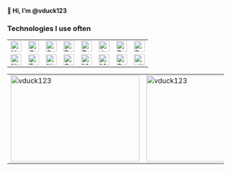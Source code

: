 <strong>👀 Hi, I’m @vduck123</p>
<h3>Technologies I use often</h3>
<table>
  <tr>
     <td> <img src="https://img.shields.io/badge/HTML5-282C34?logo=html5&logoColor=E34F26" alt="HTML5 logo" title="HTML5" height="25" /> </td>
     <td> <img src="https://img.shields.io/badge/CSS3-282C34?logo=css3&logoColor=1572B6" alt="CSS3 logo" title="CSS3" height="25" /> </td>
     <td> <img src="https://img.shields.io/badge/Sass-282C34?logo=sass&logoColor=CC6699" alt="SASS logo" title="SASS" height="25" /> </td>
     <td> <img src="https://img.shields.io/badge/Bootstrap-282C34?logo=bootstrap&logoColor=7952B3" alt="Bootstrap logo" title="Bootstrap" height="25" /> </td>
     <td> <img src="https://img.shields.io/badge/Tailwind%20CSS-282C34?logo=tailwindcss&logoColor=06B6D4" alt="Tailwind CSS logo" title="Tailwind CSS" height="25" /> </td>
     <td> <img src="https://img.shields.io/badge/JavaScript-282C34?logo=javascript&logoColor=F7DF1E" alt="JavaScript logo" title="JavaScript" height="25" /> </td>
     <td> <img src="https://img.shields.io/badge/ReactJS-282C34?logo=react&logoColor=61DAFB" alt="ReactJS logo" title="ReactJS" height="25" /> </td>
     <td> <img src="https://img.shields.io/badge/Redux-282C34?logo=redux&logoColor=764ABC" alt="Redux logo" title="Redux" height="25" /> </td>
   </tr>
   <tr>
      <td><img src="https://img.shields.io/badge/Node.js-282C34?logo=node.js&logoColor=00F200" alt="Node.js logo" title="Node.js" height="25" /></td>
      <td><img src="https://img.shields.io/badge/Express-282C34?logo=express&logoColor=FFFFFF" alt="Express.js logo" title="Express.js" height="25" /></td>
      <td><img src="https://img.shields.io/badge/NestJS-282C34?logo=nestjs&logoColor=E0234E" alt="NestJS logo" title="NestJS" height="25" /></td>
      <td><img src="https://img.shields.io/badge/Socket.IO-282C34?logo=socketdotio&logoColor=white" alt="Socket.IO logo" title="Socket.IO" height="25" /></td>
      <td><img src="https://img.shields.io/badge/MongoDB-282C34?logo=mongodb&logoColor=47A248" alt="MongoDB logo" title="MongoDB" height="25" /></td>
      <td><img src="https://img.shields.io/badge/MySQL-282C34?logo=mysql&logoColor=4479A1" alt="MySQL logo" title="MySQL" height="25" /></td>
      <td><img src="https://img.shields.io/badge/SQLite-282C34?logo=sqlite&logoColor=003B57" alt="SQLite logo" title="SQLite" height="25" /></td>
      <td><img src="https://img.shields.io/badge/git-282C34?logo=git&logoColor=F05032" alt="git logo" title="git" height="25" /></td>
   </tr>
</table>
<table>
  <tr>
    <td><img src="https://github-readme-stats.vercel.app/api/top-langs?username=vduck123&show_icons=true&locale=en&layout=compact" alt="vduck123" width="300" height="200" /></td>
    <td><img src="https://github-readme-stats.vercel.app/api?username=vduck123&show_icons=true&locale=en" alt="vduck123" width="300" height="200" /></td>
    <td><img src="https://github-readme-streak-stats.herokuapp.com/?user=vduck123&" alt="vduck123" width="300" height="200" /></td>
  </tr>
</table>
